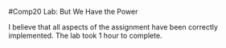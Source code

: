 #Comp20 Lab: But We Have the Power

I believe that all aspects of the assignment have been correctly implemented.
The lab took 1 hour to complete.
